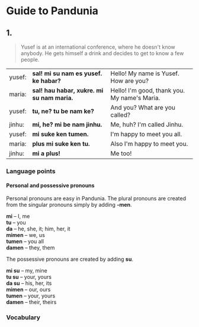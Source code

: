 # Guide to Pandunia

## 1.

> Yusef is at an international conference, where he doesn't know anybody.
> He gets himself a drink and decides to get to know a few people.

| | | |
|---|---|---|
| yusef: | **sal! mi su nam es yusef. ke habar?** | Hello! My name is Yusef. How are you? |
| maria: | **sal! hau habar, xukre. mi su nam maria.** | Hello! I'm good, thank you. My name's Maria. |
| yusef: | **tu, ne? tu be nam ke?** | And you? What are you called? |
| jinhu: | **mi, he? mi be nam jinhu.** | Me, huh? I'm called Jinhu. |
| yusef: | **mi suke ken tumen.** | I'm happy to meet you all. |
| maria: | **plus mi suke ken tu.** | Also I'm happy to meet you. |
| jinhu: | **mi a plus!** | Me too! |


### Language points

#### Personal and possessive pronouns

Personal pronouns are easy in Pandunia.
The plural pronouns are created from the singular pronouns simply by adding **-men**.

**mi**
– I, me  
**tu**
– you  
**da**
– he, she, it; him, her, it  
**mimen**
– we, us  
**tumen**
– you all  
**damen**
– they, them

The possessive pronouns are created by adding **su**.

**mi su**
– my, mine  
**tu su**
– your, yours  
**da su**
– his, her, its  
**mimen**
– our, ours  
**tumen**
– your, yours  
**damen**
– their, theirs

### Vocabulary

